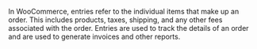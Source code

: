 In WooCommerce, entries refer to the individual items that make up an order. This includes products, taxes, shipping, and any other fees associated with the order. Entries are used to track the details of an order and are used to generate invoices and other reports. 